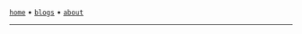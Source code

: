 <!-- Template for blog header -->
<!DOCTYPE html>
<html data-color-scheme="dark">
<head>
    <meta charSet='utf-8' />
    <link href='/favicon.ico' rel='icon' />
    <link rel='canonical' href='https://sanixdk.xyz' />
    <meta content='initial-scale=1.0,width=device-width' name='viewport' />
    <meta content='#131516' name='theme-color' />
    <meta http-equiv='content-language' content='en-us,fr'>
    <link rel='stylesheet' href='https://matcha.mizu.sh/matcha.css'>
    <link rel='stylesheet' href='https://cdn.jsdelivr.net/gh/highlightjs/cdn-release@11.9.0/build/styles/github-dark.min.css'>
    <title>sanix | %s</title>
    <style>img{width: 100%;}pre{padding: 0px!important; border-radius: 7px;font-size: auto;box-shadow: 0 3px 6px rgba(0,0,0,0.16), 0 3px 6px rgba(0,0,0,0.23);}</style>
    <meta property='og:url' content='https://sanixdk.xyz%s'>
    <meta property='og:type' content='website'>
    <meta property='og:title' content='%s'>
    <meta name='twitter:title' content='%s'>
    <!-- <meta property='og:description' content=''> -->
    <meta property='og:image' content='%s'>
    <meta name='twitter:card' content='%s'>
    <meta property='twitter:url' content='https://sanixdk.xyz%s'>
    <meta property='twitter:domain' content='sanixdk.xyz'>
</head>
<body>
    <div class='container'>
        <br>
            <a href='/'><code>home</code></a> • <a href='/blogs/'><code>blogs</code></a> • <a href='/about'> <code>about</code></a>
        <hr/>


